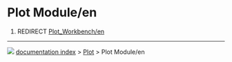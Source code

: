# Plot Module/en
1.  REDIRECT [Plot\_Workbench/en](Plot_Workbench/en.md)



---
![](images/Right_arrow.png) [documentation index](../README.md) > [Plot](Plot_Workbench.md) > Plot Module/en
